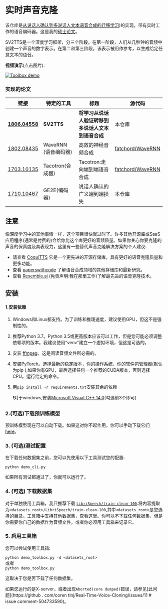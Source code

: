 

# 实时声音克隆

该仓库是[从说话人确认到多说话人文本语音合成的迁移学习](https://arxiv.org/pdf/1806.04558.pdf))的实现，带有实时工作的语音编码器。这是我的[硕士论文](https://matheo.uliege.be/handle/2268.2/6801)。

SV2TTS是一个深度学习框架，分三个阶段。在第一阶段，人们从几秒钟的音频中创建一个声音的数字表示。在第二和第三阶段，该表示被用作参考，以生成给定任意文本的语音。

**视频演示**(点击图片):

[![Toolbox demo](https://i.imgur.com/8lFUlgz.png)](https://www.youtube.com/watch?v=-O_hYhToKoA)

### **实现的论文**  

|                          链接                          | 特定的工具           | 标题                                               | 源代码                                                  |
| :----------------------------------------------------: | -------------------- | -------------------------------------------------- | ------------------------------------------------------- |
| [**1806.04558**](https://arxiv.org/pdf/1806.04558.pdf) | **SV2TTS**           | **将学习从说话人验证转移到多说话人文本到语音合成** | 本仓库                                                  |
|   [1802.08435](https://arxiv.org/pdf/1802.08435.pdf)   | WaveRNN (语音编码器) | 高效的神经音频合成                                 | [fatchord/WaveRNN](https://github.com/fatchord/WaveRNN) |
|   [1703.10135](https://arxiv.org/pdf/1703.10135.pdf)   | Tacotron(合成器)     | Tacotron:走向端到端语音合成                        | [fatchord/WaveRNN](https://github.com/fatchord/WaveRNN) |
|   [1710.10467](https://arxiv.org/pdf/1710.10467.pdf)   | GE2E(编码器)         | 说话人确认的广义端到端损失                         | 本仓库                                                  |

## 注意

像深度学习中的其他事情一样，这个项目很快就过时了。许多其他开源库或SaaS应用程序(通常是付费的)会给你比这个库更好的音频质量。如果你关心你要克隆的声音的保真度及其表现力，这里有一些替代声音克隆解决方案的个人建议:

+ 请查看 [CoquiTTS](https://github.com/coqui-ai/tts) 它是一个更先进的开源存储库，具有更好的语音克隆质量和更多功能。
+ 查看 [paperswithcode](https://paperswithcode.com/task/speech-synthesis/) 了解语音合成领域的其他存储库和最新研究。
+ 查看 [Resemble.ai](https://www.resemble.ai/) (免责声明:我在那里工作)了解最先进的语音克隆技术。



## 安装

#### 1.安装依赖

1. Windows和Linux都支持。为了训练和推理速度，建议使用GPU，但这不是强制性的。

2. 推荐Python 3.7。Python 3.5或更高版本应该可以工作，但是您可能必须调整依赖项的版本。我建议使用“venv”建立一个虚拟环境，但这是可选的。

3. 安装 [ffmpeg](https://ffmpeg.org/download.html#get-packages)。这是阅读音频文件所必需的。

4. 安装[PyTorch](https://pytorch.org/get-started/locally/)。选择最新的稳定版本，你的操作系统，你的软件包管理器(默认为pip ),如果你有GPU，最后选择任何一个推荐的CUDA版本，否则选择CPU。运行给定的命令。

5. 用```pip install -r requirements.txt```安装其余的依赖

   :exclamation:对于windows,安装[Microsoft Visual C++ 14.0](https://visualstudio.microsoft.com/zh-hans/visual-cpp-build-tools/)(勾选前3个即可).

### 2.(可选)下载预训练模型

预训练模型现在可以自动下载。如果这对你不起作用，你可以手动下载它们[here](https://github.com/CorentinJ/Real-Time-Voice-Cloning/wiki/Pretrained-models)。

### 3. (可选)测试配置

在下载任何数据集之前，您可以先使用以下工具测试您的配置:

```python demo_cli.py```

如果所有测试都通过了，你就可以运行了。

### 4. (可选) 下载数据集

对于单独使用工具箱，我只推荐下载 [`LibriSpeech/train-clean-100`](https://www.openslr.org/resources/12/train-clean-100.tar.gz).将内容提取为`<datasets_root>/LibriSpeech/train-clean-100`,其中`<datasets_root>`是您选择的目录。工具箱中支持其他数据集，查看[这里](https://github.com/CorentinJ/Real-Time-Voice-Cloning/wiki/Training#datasets)。你可以不下载任何数据集，但是你需要你自己的数据作为音频文件，或者你必须用工具箱来记录它。

### 5. 启用工具箱

您可以尝试使用工具箱:

`python demo_toolbox.py -d <datasets_root>`  
或者  
`python demo_toolbox.py`  

这取决于您是否下载了任何数据集。

如果您运行的是X-server，或者出现`Aborted(core dumped)`错误，请参见[此问题](https://github . com/coren tinj/Real-Time-Voice-Cloning/issues/11 # issue comment-504733590)。